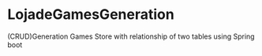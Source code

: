 # LojadeGamesGeneration
(CRUD)Generation Games Store with relationship of two tables using Spring boot
